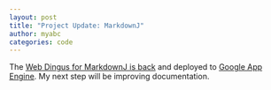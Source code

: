 ```yaml
---
layout: post
title: "Project Update: MarkdownJ"
author: myabc
categories: code
---
```



The [Web Dingus for MarkdownJ is back](http://dingus.markdownj.org/) and deployed to [Google App Engine](http://code.google.com/appengine/). My next step will be improving documentation.

